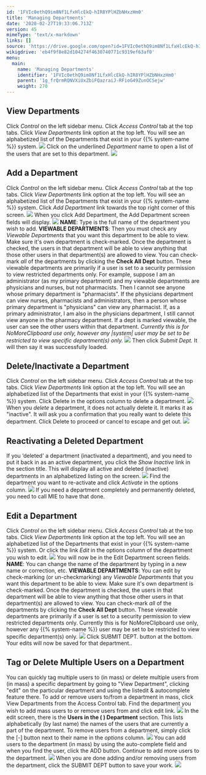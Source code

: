 ```yaml
---
id: '1FVIc0ethQ9im8Nf1LfxHlcEkQ-hIR8YPlHZbNHxzHm0'
title: 'Managing Departments'
date: '2020-02-27T19:33:06.713Z'
version: 45
mimeType: 'text/x-markdown'
links: []
source: 'https://drive.google.com/open?id=1FVIc0ethQ9im8Nf1LfxHlcEkQ-hIR8YPlHZbNHxzHm0'
wikigdrive: 'eb4f9f8e82d104274f4630740771c9319ef63af0'
menu:
  main:
    name: 'Managing Departments'
    identifier: '1FVIc0ethQ9im8Nf1LfxHlcEkQ-hIR8YPlHZbNHxzHm0'
    parent: '1g_frQrmRQNVXiUxZbiFQazraiJ-RFioG49ZunOCSejw'
    weight: 270
---
```

## View Departments

Click *Control* on the left sidebar menu.
Click *Access Control* tab at the top tabs.
Click *View Departments* link option at the top left.
You will see an alphabetized list of the Departments that exist in your {{% system-name %}} system.
![](managing-departments.assets/10000000000004D9000001C03F00C01D7815966F.png)
Click on the underlined *Department* name to open a list of the users that are set to this department.
![](managing-departments.assets/10000000000004D9000001C03F00C01D7815966F.png)

## Add a Department

Click *Control* on the left sidebar menu.
Click *Access Control* tab at the top tabs.
Click *View Departments* link option at the top left.
You will see an alphabetized list of the Departments that exist in your {{% system-name %}} system. Click *Add Department* link towards the top right corner of this screen.
![](managing-departments.assets/10000000000004D9000001C03F00C01D7815966F.png)
When you click Add Department, the Add Department screen fields will display.
![](managing-departments.assets/100000000000048F00000122C8A0A720454697CC.png)
**NAME**: Type is the full name of the department you wish to add.
**VIEWABLE DEPARTMENTS**: Then you must check any *Viewable Departments* that you want this department to be able to view. Make sure it's own department is check-marked. Once the department is checked, the users in that department will be able to view anything that those other users in that department(s) are allowed to view. You can check-mark *all* of the departments by clicking the **Check All Dept** button. These viewable departments are primarily if a user is set to a security permission to view restricted departments only. For example, suppose I am an administrator (as my primary department) and my viewable departments are physicians and nurses, but not pharmacists. Then I cannot see anyone whose primary department is "pharmacists". If the physicians department can view nurses, pharmacists and administrators, then a person whose primary department is "physicians" can view any pharmacist. If, as a primary administrator, I am also in the physicians department, I still cannot view anyone in the pharmacy department. If a dept is marked viewable, the user can see the other users within that department. *Currently this is for NoMoreClipboard use only, however any |system| user may be set to be restricted to view specific department(s) only.*
![](managing-departments.assets/10000201000002A80000009DCDA191748EA25FE0.png)
Then click *Submit Dept.* It will then say it was successfully loaded.

## Delete/Inactivate a Department

Click *Control* on the left sidebar menu.
Click *Access Control* tab at the top tabs.
Click *View Departments* link option at the top left.
You will see an alphabetized list of the Departments that exist in your {{% system-name %}} system.
Click Delete in the options column to delete a department.
![](managing-departments.assets/10000000000004D9000001C03F00C01D7815966F.png)
When you *delete* a department, it does not actually delete it. It marks it as "inactive".
It will ask you a confirmation that you really want to delete this department. Click Delete to proceed or cancel to escape and get out.
![](managing-departments.assets/1000000000000200000000747C32523EFB8F8A16.png)

## Reactivating a Deleted Department

If you ‘deleted' a department (inactivated a department), and you need to put it back in as an active department, you click the *Show Inactive* link in the section title. This will display all active and deleted (inactive) departments in an alphabetized listing on the screen.
![](managing-departments.assets/10000201000004CC000000C47B4763EDEEC11411.png)
Find the department you want to re-activate and click *Activate* in the options column.
![](managing-departments.assets/10000000000004DE0000014EA35F715893AABB45.png)
If you need a department completely and permanently deleted, you need to call MIE to have that done.

## Edit a Department

Click *Control* on the left sidebar menu.
Click *Access Control* tab at the top tabs.
Click *View Departments* link option at the top left.
You will see an alphabetized list of the Departments that exist in your {{% system-name %}} system.
Or click the link *Edit* in the options column of the department you wish to edit.
![](managing-departments.assets/10000000000004D9000001C03F00C01D7815966F.png)
You will now be in the Edit Department screen fields.
**NAME**: You can change the name of the department by typing in a new name or correction, etc.
**VIEWABLE DEPARTMENTS**: You can edit by check-marking (or un-checkmarking) any *Viewable Departments* that you want this department to be able to view. Make sure it's own department is check-marked. Once the department is checked, the users in that department will be able to view anything that those other users in that department(s) are allowed to view. You can check-mark *all* of the departments by clicking the **Check All Dept** button. These viewable departments are primarily if a user is set to a security permission to view restricted departments only. Currently this is for NoMoreClipboard use only, however any {{% system-name %}} user may be set to be restricted to view specific department(s) only.
![](managing-departments.assets/100000000000048E0000010CDE460EC24CA53BFA.png)
Click SUBMIT DEPT. button at the bottom. Your edits will now be saved for that department..

## Tag or Delete Multiple Users on a Department

You can quickly tag multiple users to (in mass) or delete multiple users from (in mass) a specific department by going to "View Department", clicking "edit" on the particular department and using the listedit & autocomplete feature there.
To add or remove users to/from a department in mass, click View Departments from the Access Control tab.
Find the department you wish to add mass users to or remove users from and click edit link.
![](managing-departments.assets/10000201000003E9000000C9BA6897BE660C9EC5.png)
In the edit screen, there is the **Users in the ( ) Department** section. This lists alphabetically (by last name) the names of the users that are currently a part of the department. To remove users from a department, simply click the [-] button next to their name in the *options* column.
![](managing-departments.assets/10000201000004DF0000017912E86765A495AE8E.png)
You can add users to the department (in mass) by using the auto-complete field and when you find the user, click the ADD button. Continue to add more users to the department.
![](managing-departments.assets/10000201000003E60000017C45F45756CFD3CA45.png)
When you are done adding and/or removing users from the department, click the SUBMIT DEPT button to save your work.
![](managing-departments.assets/100002010000042F00000181D5867DCE4A3F65EC.png)
